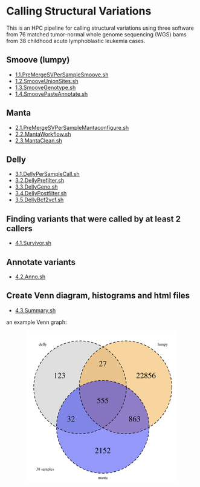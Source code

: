# Calling Structural Variations

This is an HPC pipeline for calling structural variations using three software from 76 matched tumor-normal whole genome sequencing (WGS) bams from 38 childhood acute lymphoblastic leukemia cases.

## Smoove (lumpy)

- [1.1.PreMergeSVPerSampleSmoove.sh](1.1.PreMergeSVPerSampleSmoove.sh)
- [1.2.SmooveUnionSites.sh](1.2.SmooveUnionSites.sh)
- [1.3.SmooveGenotype.sh](1.3.SmooveGenotype.sh)
- [1.4.SmoovePasteAnnotate.sh](1.4.SmoovePasteAnnotate.sh)

## Manta

- [2.1.PreMergeSVPerSampleMantaconfigure.sh](2.1.PreMergeSVPerSampleMantaconfigure.sh)
- [2.2.MantaWorkflow.sh](2.2.MantaWorkflow.sh)
- [2.3.MantaClean.sh](2.3.MantaClean.sh)

## Delly

- [3.1.DellyPerSampleCall.sh](3.1.DellyPerSampleCall.sh)
- [3.2.DellyPrefilter.sh](3.2.DellyPrefilter.sh)
- [3.3.DellyGeno.sh](3.3.DellyGeno.sh)
- [3.4.DellyPostfilter.sh](3.4.DellyPostfilter.sh)
- [3.5.DellyBcf2vcf.sh](3.5.DellyBcf2vcf.sh)

## Finding variants that were called by at least 2 callers

- [4.1.Survivor.sh](4.1.Survivor.sh)

## Annotate variants

- [4.2.Anno.sh](4.2.Anno.sh)

## Create Venn diagram, histograms and html files

- [4.3.Summary.sh](4.3.Summary.sh)

an example Venn graph:

<p align="center">
<img src='venn.png' width='400'>
</p>
